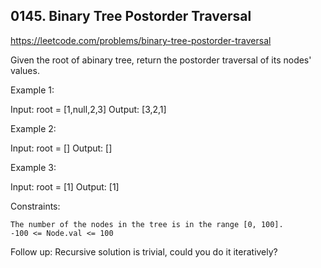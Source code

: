 ## 0145. Binary Tree Postorder Traversal

https://leetcode.com/problems/binary-tree-postorder-traversal

Given the root of abinary tree, return the postorder traversal of its nodes' values.

Example 1:

Input: root = [1,null,2,3]
Output: [3,2,1]

Example 2:

Input: root = []
Output: []

Example 3:

Input: root = [1]
Output: [1]

Constraints:

    The number of the nodes in the tree is in the range [0, 100].
    -100 <= Node.val <= 100

Follow up: Recursive solution is trivial, could you do it iteratively?
